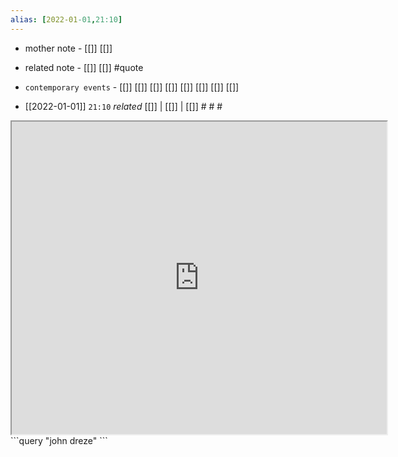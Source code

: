 ```yaml
---
alias: [2022-01-01,21:10]
---
```

- mother note - [[]] [[]]
- related note - [[]] [[]] #quote 
- `contemporary events` - [[]] [[]] [[]] [[]] [[]] [[]] [[]] [[]]

- [[2022-01-01]]  `21:10` _related_ [[]] | [[]] | [[]] # # #
<iframe src="https://www.wikiwand.com/en/Jean_Dr%C3%A8ze" width="600" height="500" ></iframe>
```query
"john dreze"
```